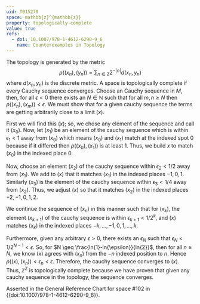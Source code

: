 ```yaml
---
uid: T015270
space: mathbb{z}^{mathbb{z}}
property: topologically-complete
value: true
refs:
  - doi: 10.1007/978-1-4612-6290-9_6
    name: Counterexamples in Topology
---
```

The topology is generated by the metric $$\rho((x_n),(y_n))=\sum_{n\in\mathbb{Z}}2^{-|n|}d(x_n,y_n)$$ where $d(x_n,y_n)$ is the discrete metric.  A space is topologically complete if every Cauchy sequence converges. Choose an Cauchy sequence in $M$, then, for all $\epsilon < 0$ there exists an $N \in \mathbb{N}$ such that for all $m,n \geq N$ then $\rho((x_n),(x_m))<\epsilon$.  We must show that for a given cauchy sequence the terms are getting arbitrarily close to a limit $(x)$.

 First we will find this $(x)$; so, we chose any element of the sequence and call it $(x_0)$. Now, let $(x_1)$ be an element of the cauchy sequence which is within $\epsilon_1 < 1$ away from $(x_0)$ which means $(x_0)$ and $(x_1)$ match at the indexed spot $0$ because if it differed then $\rho((x_0),(x_1))$ is at least $1$.  Thus, we build $x$ to match $(x_0)$ in the indexed place $0$.  

Now, choose an element $(x_2)$ of the cauchy sequence within $\epsilon_2 < 1/2$ away from $(x_1)$.  We add to $(x)$ that it matches $(x_1)$ in the indexed places $-1,0,1$.  Similarly $(x_3)$ is the element of the cauchy sequence within $\epsilon_3 < 1/4$ away from $(x_2)$.  Thus, we adjust $(x)$ so that it matches $(x_2)$ in the indexed places $-2,-1,0,1,2$.

We continue the sequence of $(x_n)$ in this manner such that for $(x_k)$, the element $(x_{k+1})$ of the cauchy sequence is within $\epsilon_{k+1} < 1/2^k$, and $(x)$ matches  $(x_k)$ in the indexed places $-k,\dots,-1,0,1,\dots,k$.  

Furthermore, given any arbitrary $\epsilon > 0$, there exists an $\epsilon_N$ such that $\epsilon_N<1/2^{N-1}<\epsilon$.  So, for $N \geq \frac{ln{1}-ln{\epsilon}}{ln{2}}$, then for all $n \geq N$, we know $(x)$ agrees with $(x_n)$ from the $-n$ indexed position to $n$.  Hence $\rho((x),(x_n)) < \epsilon_n<\epsilon$.  Therefore, the cauchy sequence converges to $(x)$.  Thus, $\mathbb{Z}^{\mathbb{Z}}$ is topologically complete because we have proven that given any cauchy sequence in the topology, the sequence converges.

Asserted in the General Reference Chart for space #102 in
{{doi:10.1007/978-1-4612-6290-9_6}}.
